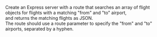 Create an Express server with a route that searches an array of flight objects for flights with a matching "from" and "to" airport,   
and returns the matching flights as JSON.  
The route should use a route parameter to specify the "from" and "to" airports, separated by a hyphen.
